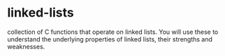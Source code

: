 # linked-lists
collection of C functions that operate on linked lists. You will use these to understand the underlying properties of linked lists, their strengths and weaknesses.
